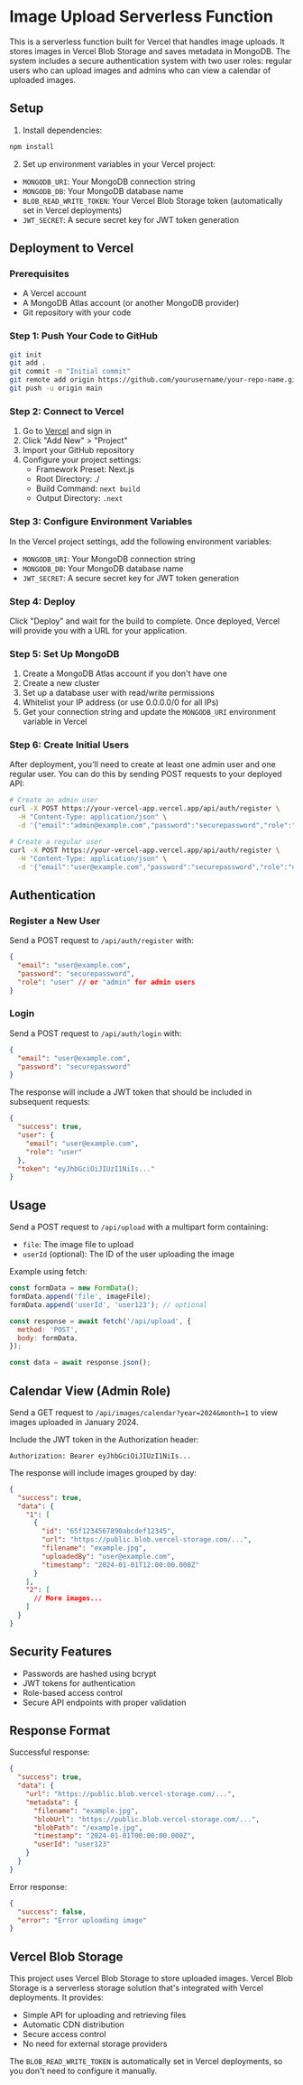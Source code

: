 # Image Upload Serverless Function

This is a serverless function built for Vercel that handles image uploads. It stores images in Vercel Blob Storage and saves metadata in MongoDB. The system includes a secure authentication system with two user roles: regular users who can upload images and admins who can view a calendar of uploaded images.

## Setup

1. Install dependencies:
```bash
npm install
```

2. Set up environment variables in your Vercel project:
- `MONGODB_URI`: Your MongoDB connection string
- `MONGODB_DB`: Your MongoDB database name
- `BLOB_READ_WRITE_TOKEN`: Your Vercel Blob Storage token (automatically set in Vercel deployments)
- `JWT_SECRET`: A secure secret key for JWT token generation

## Deployment to Vercel

### Prerequisites
- A Vercel account
- A MongoDB Atlas account (or another MongoDB provider)
- Git repository with your code

### Step 1: Push Your Code to GitHub
```bash
git init
git add .
git commit -m "Initial commit"
git remote add origin https://github.com/yourusername/your-repo-name.git
git push -u origin main
```

### Step 2: Connect to Vercel
1. Go to [Vercel](https://vercel.com) and sign in
2. Click "Add New" > "Project"
3. Import your GitHub repository
4. Configure your project settings:
   - Framework Preset: Next.js
   - Root Directory: ./
   - Build Command: `next build`
   - Output Directory: `.next`

### Step 3: Configure Environment Variables
In the Vercel project settings, add the following environment variables:
- `MONGODB_URI`: Your MongoDB connection string
- `MONGODB_DB`: Your MongoDB database name
- `JWT_SECRET`: A secure secret key for JWT token generation

### Step 4: Deploy
Click "Deploy" and wait for the build to complete. Once deployed, Vercel will provide you with a URL for your application.

### Step 5: Set Up MongoDB
1. Create a MongoDB Atlas account if you don't have one
2. Create a new cluster
3. Set up a database user with read/write permissions
4. Whitelist your IP address (or use 0.0.0.0/0 for all IPs)
5. Get your connection string and update the `MONGODB_URI` environment variable in Vercel

### Step 6: Create Initial Users
After deployment, you'll need to create at least one admin user and one regular user. You can do this by sending POST requests to your deployed API:

```bash
# Create an admin user
curl -X POST https://your-vercel-app.vercel.app/api/auth/register \
  -H "Content-Type: application/json" \
  -d '{"email":"admin@example.com","password":"securepassword","role":"admin"}'

# Create a regular user
curl -X POST https://your-vercel-app.vercel.app/api/auth/register \
  -H "Content-Type: application/json" \
  -d '{"email":"user@example.com","password":"securepassword","role":"user"}'
```

## Authentication

### Register a New User

Send a POST request to `/api/auth/register` with:
```json
{
  "email": "user@example.com",
  "password": "securepassword",
  "role": "user" // or "admin" for admin users
}
```

### Login

Send a POST request to `/api/auth/login` with:
```json
{
  "email": "user@example.com",
  "password": "securepassword"
}
```

The response will include a JWT token that should be included in subsequent requests:
```json
{
  "success": true,
  "user": {
    "email": "user@example.com",
    "role": "user"
  },
  "token": "eyJhbGciOiJIUzI1NiIs..."
}
```

## Usage

Send a POST request to `/api/upload` with a multipart form containing:
- `file`: The image file to upload
- `userId` (optional): The ID of the user uploading the image

Example using fetch:
```javascript
const formData = new FormData();
formData.append('file', imageFile);
formData.append('userId', 'user123'); // optional

const response = await fetch('/api/upload', {
  method: 'POST',
  body: formData,
});

const data = await response.json();
```

## Calendar View (Admin Role)

Send a GET request to `/api/images/calendar?year=2024&month=1` to view images uploaded in January 2024.

Include the JWT token in the Authorization header:
```
Authorization: Bearer eyJhbGciOiJIUzI1NiIs...
```

The response will include images grouped by day:
```json
{
  "success": true,
  "data": {
    "1": [
      {
        "id": "65f1234567890abcdef12345",
        "url": "https://public.blob.vercel-storage.com/...",
        "filename": "example.jpg",
        "uploadedBy": "user@example.com",
        "timestamp": "2024-01-01T12:00:00.000Z"
      }
    ],
    "2": [
      // More images...
    ]
  }
}
```

## Security Features

- Passwords are hashed using bcrypt
- JWT tokens for authentication
- Role-based access control
- Secure API endpoints with proper validation

## Response Format

Successful response:
```json
{
  "success": true,
  "data": {
    "url": "https://public.blob.vercel-storage.com/...",
    "metadata": {
      "filename": "example.jpg",
      "blobUrl": "https://public.blob.vercel-storage.com/...",
      "blobPath": "/example.jpg",
      "timestamp": "2024-01-01T00:00:00.000Z",
      "userId": "user123"
    }
  }
}
```

Error response:
```json
{
  "success": false,
  "error": "Error uploading image"
}
```

## Vercel Blob Storage

This project uses Vercel Blob Storage to store uploaded images. Vercel Blob Storage is a serverless storage solution that's integrated with Vercel deployments. It provides:

- Simple API for uploading and retrieving files
- Automatic CDN distribution
- Secure access control
- No need for external storage providers

The `BLOB_READ_WRITE_TOKEN` is automatically set in Vercel deployments, so you don't need to configure it manually. 
